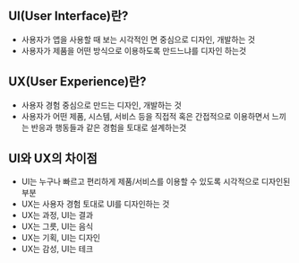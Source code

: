 ## **UI(User Interface)**란**?**

* 사용자가 앱을 사용할 때 보는 시각적인 면 중심으로 디자인, 개발하는 것
* 사용자가 제품을 어떤 방식으로 이용하도록 만드느냐를 디자인 하는것

## UX(User Experience)란?

* 사용자 경험 중심으로 만드는 디자인, 개발하는 것
* 사용자가 어떤 제품, 시스템, 서비스 등을 직접적 혹은 간접적으로 이용하면서 느끼는 반응과 행동들과 같은 경험을 토대로 설계하는것


## UI와 UX의 차이점

* UI는 누구나 빠르고 편리하게 제품/서비스를 이용할 수 있도록 시각적으로 디자인된 부분
* UX는 사용자 경험 토대로 UI를 디자인하는 것
* UX는 과정, UI는 결과
* UX는 그릇, UI는 음식 
* UX는 기획, UI는 디자인 
* UX는 감성, UI는 테크 
